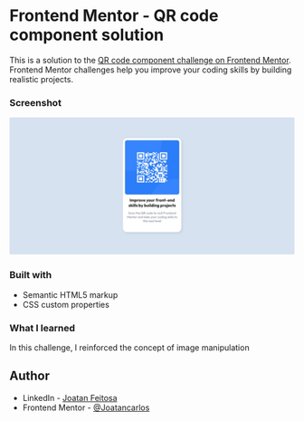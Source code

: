 # Frontend Mentor - QR code component solution

This is a solution to the [QR code component challenge on Frontend Mentor](https://www.frontendmentor.io/challenges/qr-code-component-iux_sIO_H). Frontend Mentor challenges help you improve your coding skills by building realistic projects. 


### Screenshot

![](./screenshot-qr-code.jpg)


### Built with

- Semantic HTML5 markup
- CSS custom properties



### What I learned

In this challenge, I reinforced the concept of image manipulation


## Author

- LinkedIn - [Joatan Feitosa](www.linkedin.com/in/joatan-feitosa
)
- Frontend Mentor - [@Joatancarlos](https://www.frontendmentor.io/profile/Joatancarlos)


